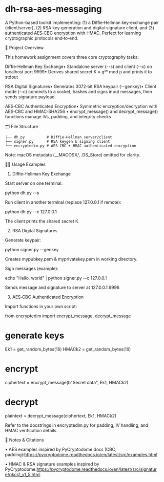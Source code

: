 # dh-rsa-aes-messaging

A Python-based toolkit implementing: (1) a Diffie‑Hellman key‑exchange pair (client/server), (2) RSA key‑generation and digital‐signature client, and (3) authenticated AES‑CBC encryption with HMAC. Perfect for learning cryptographic protocols end‑to‑end.

🚀 Project Overview

This homework assignment covers three core cryptography tasks:

Diffie‑Hellman Key Exchange• Standalone server (--s) and client (--c) on localhost port 9999• Derives shared secret K = gᵃᵇ mod p and prints it to stdout

RSA Digital Signatures• Generates 3072‑bit RSA keypair (--genkey)• Client mode (--c) connects to a socket, hashes and signs input messages, then sends signature payload

AES‑CBC Authenticated Encryption• Symmetric encryption/decryption with AES‑CBC and HMAC‑SHA256
• encrypt_message() and decrypt_message() functions manage IVs, padding, and integrity checks

🗂️ File Structure

    ├── dh.py          # Diffie‑Hellman server/client
    ├── signer.py      # RSA keygen & signing client
    └── encryptedim.py # AES‑CBC + HMAC authenticated encryption

Note: macOS metadata (__MACOSX/, .DS_Store) omitted for clarity.

🏃‍♂️ Usage Examples

1. Diffie‑Hellman Key Exchange

Start server on one terminal:

python dh.py --s

Run client in another terminal (replace 127.0.0.1 if remote):

python dh.py --c 127.0.0.1

The client prints the shared secret K.

2. RSA Digital Signatures

Generate keypair:

python signer.py --genkey

Creates mypubkey.pem & myprivatekey.pem in working directory.

Sign messages (example):

echo "Hello, world" | python signer.py --c 127.0.0.1

Sends message and signature to server at 127.0.0.1:9999.

3. AES‑CBC Authenticated Encryption

Import functions in your own script:

from encryptedim import encrypt_message, decrypt_message

# generate keys
Ek1 = get_random_bytes(16)
HMACk2 = get_random_bytes(16)

# encrypt
ciphertext = encrypt_message(b"Secret data", Ek1, HMACk2)

# decrypt
plaintext = decrypt_message(ciphertext, Ek1, HMACk2)

Refer to the docstrings in encryptedim.py for padding, IV handling, and HMAC verification details.

📝 Notes & Citations

• AES examples inspired by PyCryptodome docs (CBC, padding):https://pycryptodome.readthedocs.io/en/latest/src/examples.html

• HMAC & RSA signature examples inspired by PyCryptodome:https://pycryptodome.readthedocs.io/en/latest/src/signature/pkcs1_v1_5.html
